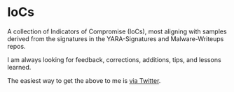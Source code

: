 # IoCs
A collection of Indicators of Compromise (IoCs), most aligning with samples derived from the signatures in the YARA-Signatures and Malware-Writeups repos.

I am always looking for feedback, corrections, additions, tips, and lessons learned.

The easiest way to get the above to me is [via Twitter](https://twitter.com/jeFF0Falltrades).
